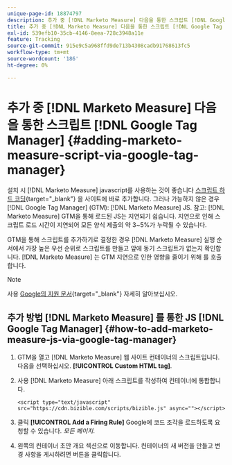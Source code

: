 ```yaml
---
unique-page-id: 18874797
description: 추가 중 [!DNL Marketo Measure] 다음을 통한 스크립트 [!DNL Google Tag Manager] - [!DNL Marketo Measure]
title: 추가 중 [!DNL Marketo Measure] 다음을 통한 스크립트 [!DNL Google Tag Manager]
exl-id: 539efb10-35cb-4146-8eea-728c3948a11e
feature: Tracking
source-git-commit: 915e9c5a968ffd9de713b4308cadb91768613fc5
workflow-type: tm+mt
source-wordcount: '186'
ht-degree: 0%

---
```


# 추가 중 [!DNL Marketo Measure] 다음을 통한 스크립트 [!DNL Google Tag Manager] {#adding-marketo-measure-script-via-google-tag-manager}

설치 시 [!DNL Marketo Measure] javascript를 사용하는 것이 좋습니다 [스크립트 하드 코딩](/help/marketo-measure-tracking/setting-up-tracking/adding-marketo-measure-script.md){target="_blank"} 을 사이트에 바로 추가합니다. 그러나 가능하지 않은 경우 [!DNL Google Tag Manager] (GTM): [!DNL Marketo Measure] JS. 참고: [!DNL Marketo Measure] GTM을 통해 로드된 JS는 지연되기 쉽습니다. 지연으로 인해 스크립트 로드 시간이 지연되어 모든 양식 제출의 약 3~5%가 누락될 수 있습니다.

GTM을 통해 스크립트를 추가하기로 결정한 경우 [!DNL Marketo Measure] 실행 순서에서 가장 높은 우선 순위로 스크립트를 만들고 앞에 동기 스크립트가 없는지 확인합니다. [!DNL Marketo Measure] 는 GTM 지연으로 인한 영향을 줄이기 위해 를 호출합니다.

>[!NOTE]
>
>사용 [Google의 지원 문서](https://support.google.com/tagmanager/answer/2772421?hl=en){target="_blank"} 자세히 알아보십시오.

## 추가 방법 [!DNL Marketo Measure] 를 통한 JS [!DNL Google Tag Manager] {#how-to-add-marketo-measure-js-via-google-tag-manager}

1. GTM을 열고 [!DNL Marketo Measure] 웹 사이트 컨테이너의 스크립트입니다. 다음을 선택하십시오. **[!UICONTROL Custom HTML tag]**.

1. 사용 [!DNL Marketo Measure] 아래 스크립트를 작성하여 컨테이너에 통합합니다.

   `<script type="text/javascript" src="https://cdn.bizible.com/scripts/bizible.js" async=""></script>`

1. 클릭 **[!UICONTROL Add a Firing Rule]** Google에 코드 조각을 로드하도록 요청할 수 있습니다. *모든 페이지*.

1. 왼쪽의 컨테이너 초안 개요 섹션으로 이동합니다. 컨테이너의 새 버전을 만들고 변경 사항을 게시하려면 버튼을 클릭합니다.

